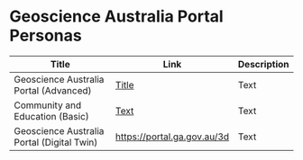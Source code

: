 # **Geoscience Australia Portal Personas**


| Title | Link | Description |
| ----------- | ----------- | ----------- |
| Geoscience Australia Portal (Advanced)| [Title](https://portal.ga.gov.au/) | Text |
| Community and Education (Basic) | [Text](https://portal.ga.gov.au/persona/education) | Text |
| Geoscience Australia Portal (Digital Twin) | https://portal.ga.gov.au/3d | Text |
